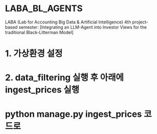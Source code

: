 # LABA_BL_AGENTS
LABA (Lab for Accounting Big Data &amp; Artificial Intelligence) 4th project-based semester: [Integrating an LLM-Agent into Investor Views for the traditional Black-Litterman Model]

# 1. 가상환경 설정  

# 2. data_filtering 실행 후 아래에 ingest_prices 실행
# python manage.py ingest_prices 코드로